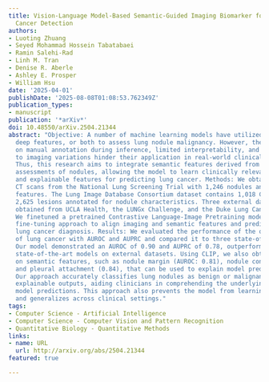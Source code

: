 ```yaml
---
title: Vision-Language Model-Based Semantic-Guided Imaging Biomarker for Early Lung
  Cancer Detection
authors:
- Luoting Zhuang
- Seyed Mohammad Hossein Tabatabaei
- Ramin Salehi-Rad
- Linh M. Tran
- Denise R. Aberle
- Ashley E. Prosper
- William Hsu
date: '2025-04-01'
publishDate: '2025-08-08T01:08:53.762349Z'
publication_types:
- manuscript
publication: '*arXiv*'
doi: 10.48550/arXiv.2504.21344
abstract: "Objective: A number of machine learning models have utilized semantic features,
  deep features, or both to assess lung nodule malignancy. However, their reliance
  on manual annotation during inference, limited interpretability, and sensitivity
  to imaging variations hinder their application in real-world clinical settings.
  Thus, this research aims to integrate semantic features derived from radiologists'
  assessments of nodules, allowing the model to learn clinically relevant, robust,
  and explainable features for predicting lung cancer. Methods: We obtained 938 low-dose
  CT scans from the National Lung Screening Trial with 1,246 nodules and semantic
  features. The Lung Image Database Consortium dataset contains 1,018 CT scans, with
  2,625 lesions annotated for nodule characteristics. Three external datasets were
  obtained from UCLA Health, the LUNGx Challenge, and the Duke Lung Cancer Screening.
  We finetuned a pretrained Contrastive Language-Image Pretraining model with a parameter-efficient
  fine-tuning approach to align imaging and semantic features and predict the one-year
  lung cancer diagnosis. Results: We evaluated the performance of the one-year diagnosis
  of lung cancer with AUROC and AUPRC and compared it to three state-of-the-art models.
  Our model demonstrated an AUROC of 0.90 and AUPRC of 0.78, outperforming baseline
  state-of-the-art models on external datasets. Using CLIP, we also obtained predictions
  on semantic features, such as nodule margin (AUROC: 0.81), nodule consistency (0.81),
  and pleural attachment (0.84), that can be used to explain model predictions. Conclusion:
  Our approach accurately classifies lung nodules as benign or malignant, providing
  explainable outputs, aiding clinicians in comprehending the underlying meaning of
  model predictions. This approach also prevents the model from learning shortcuts
  and generalizes across clinical settings."
tags:
- Computer Science - Artificial Intelligence
- Computer Science - Computer Vision and Pattern Recognition
- Quantitative Biology - Quantitative Methods
links:
- name: URL
  url: http://arxiv.org/abs/2504.21344
featured: true

---
```

